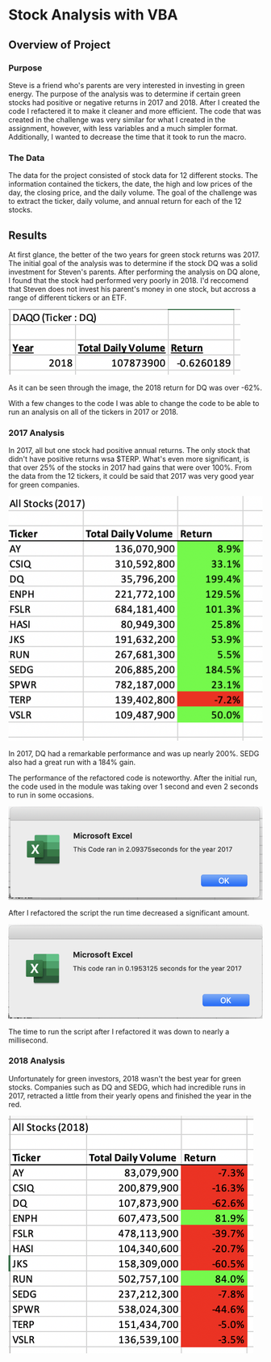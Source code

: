 # Stock Analysis with VBA

## Overview of Project

### Purpose
Steve is a friend who's parents are very interested in investing in green energy. The purpose of the analysis was to determine if certain green stocks had positive or negative returns in 2017 and 2018. After I created the code I refactered it to make it cleaner and more efficient. The code that was created in the challenge was very similar for what I created in the assignment, however, with less variables and a much simpler format. Additionally, I wanted to decrease the time that it took to run the macro.

### The Data
The data for the project consisted of stock data for 12 different stocks. The information contained the tickers, the date, the high and low prices of the day, the closing price, and the daily volume. The goal of the challenge was to extract the ticker, daily volume, and annual return for each of the 12 stocks.

## Results
At first glance, the better of the two years for green stock returns was 2017. The initial goal of the analysis was to determine if the stock DQ was a solid investment for Steven's parents. After performing the analysis on DQ alone, I found that the stock had performed very poorly in 2018. I'd reccomend that Steven does not invest his parent's money in one stock, but accross a range of different tickers or an ETF. 

![DQ_Analysis](https://github.com/jackogross123/stock-analysis/blob/main/Resources/DQ_Analysis.png)

As it can be seen through the image, the 2018 return for DQ was over -62%.

With a few changes to the code I was able to change the code to be able to run an analysis on all of the tickers in 2017 or 2018. 

### 2017 Analysis
In 2017, all but one stock had positive annual returns. The only stock that didn't have positive returns wsa $TERP. What's even more significant, is that over 25% of the stocks in 2017 had gains that were over 100%. From the data from the 12 tickers, it could be said that 2017 was very good year for green companies.

![VBA_Challenge_Data](https://github.com/jackogross123/stock-analysis/blob/main/Resources/VBA_Challenge_Data_2017.png)

In 2017, DQ had a remarkable performance and was up nearly 200%. SEDG also had a great run with a 184% gain.

The performance of the refactored code is noteworthy. After the initial run, the code used in the module was taking over 1 second and even 2 seconds to run in some occasions. 

![Module_2_2017](https://github.com/jackogross123/stock-analysis/blob/main/Resources/Module2_2017.png)

After I refactored the script the run time decreased a significant amount.

![VBA_Challenge_2017](https://github.com/jackogross123/stock-analysis/blob/main/Resources/VBA_Challenge_2017.png)

The time to run the script after I refactored it was down to nearly a millisecond.

### 2018 Analysis
Unfortunately for green investors, 2018 wasn't the best year for green stocks. Companies such as DQ and SEDG, which had incredible runs in 2017, retracted a little from their yearly opens and finished the year in the red.

![VBA_Challenge_Data_2018](https://github.com/jackogross123/stock-analysis/blob/main/Resources/VBA_Challenge_Data_2018.png)

